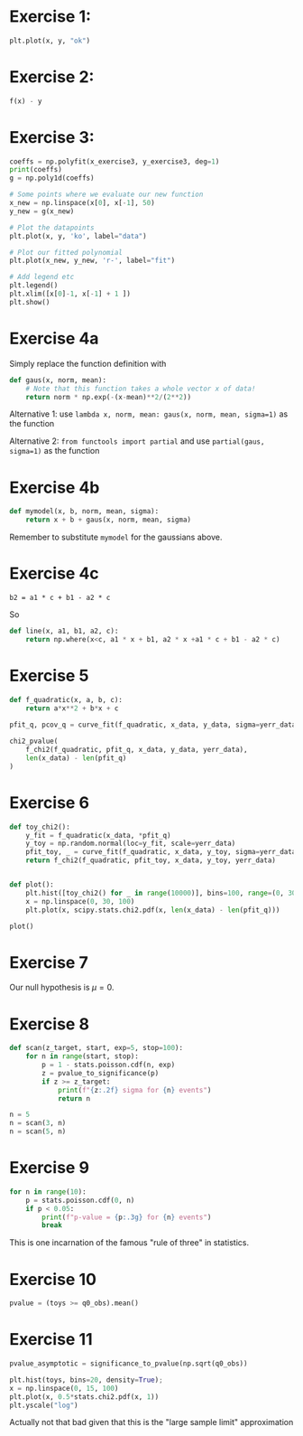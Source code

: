 # Exercise 1: 

```python
plt.plot(x, y, "ok")
```

# Exercise 2:

```python
f(x) - y
```

# Exercise 3:

```python
coeffs = np.polyfit(x_exercise3, y_exercise3, deg=1)
print(coeffs)
g = np.poly1d(coeffs)

# Some points where we evaluate our new function
x_new = np.linspace(x[0], x[-1], 50)
y_new = g(x_new)

# Plot the datapoints
plt.plot(x, y, 'ko', label="data")

# Plot our fitted polynomial
plt.plot(x_new, y_new, 'r-', label="fit")

# Add legend etc
plt.legend()
plt.xlim([x[0]-1, x[-1] + 1 ])
plt.show()
```

# Exercise 4a

Simply replace the function definition with

```python
def gaus(x, norm, mean):
    # Note that this function takes a whole vector x of data!
    return norm * np.exp(-(x-mean)**2/(2**2))
```

Alternative 1: use `lambda x, norm, mean: gaus(x, norm, mean, sigma=1)` as the function

Alternative 2: `from functools import partial` and use `partial(gaus, sigma=1)` as the function

# Exercise 4b

```python
def mymodel(x, b, norm, mean, sigma):
    return x + b + gaus(x, norm, mean, sigma)
```

Remember to substitute ``mymodel`` for the gaussians above.

# Exercise 4c

```
b2 = a1 * c + b1 - a2 * c
```

So

```python
def line(x, a1, b1, a2, c):
    return np.where(x<c, a1 * x + b1, a2 * x +a1 * c + b1 - a2 * c)
```

# Exercise 5

```python
def f_quadratic(x, a, b, c):
    return a*x**2 + b*x + c
    
pfit_q, pcov_q = curve_fit(f_quadratic, x_data, y_data, sigma=yerr_data, absolute_sigma=True)

chi2_pvalue(
    f_chi2(f_quadratic, pfit_q, x_data, y_data, yerr_data),
    len(x_data) - len(pfit_q)
)
```

# Exercise 6

```python
def toy_chi2():
    y_fit = f_quadratic(x_data, *pfit_q)
    y_toy = np.random.normal(loc=y_fit, scale=yerr_data)
    pfit_toy, _ = curve_fit(f_quadratic, x_data, y_toy, sigma=yerr_data, absolute_sigma=True)
    return f_chi2(f_quadratic, pfit_toy, x_data, y_toy, yerr_data)


def plot():
    plt.hist([toy_chi2() for _ in range(10000)], bins=100, range=(0, 30), density=True)
    x = np.linspace(0, 30, 100)
    plt.plot(x, scipy.stats.chi2.pdf(x, len(x_data) - len(pfit_q)))

plot()
```

# Exercise 7

Our null hypothesis is $\mu=0$.

# Exercise 8

```python
def scan(z_target, start, exp=5, stop=100):
    for n in range(start, stop):
        p = 1 - stats.poisson.cdf(n, exp)
        z = pvalue_to_significance(p)
        if z >= z_target:
            print(f"{z:.2f} sigma for {n} events")
            return n

n = 5
n = scan(3, n)
n = scan(5, n)
```

# Exercise 9

```python
for n in range(10):
    p = stats.poisson.cdf(0, n)
    if p < 0.05:
        print(f"p-value = {p:.3g} for {n} events")
        break
```

This is one incarnation of the famous "rule of three" in statistics.

# Exercise 10

```python
pvalue = (toys >= q0_obs).mean()
```

# Exercise 11

```python
pvalue_asymptotic = significance_to_pvalue(np.sqrt(q0_obs))

plt.hist(toys, bins=20, density=True);
x = np.linspace(0, 15, 100)
plt.plot(x, 0.5*stats.chi2.pdf(x, 1))
plt.yscale("log")
```

Actually not that bad given that this is the "large sample limit" approximation

